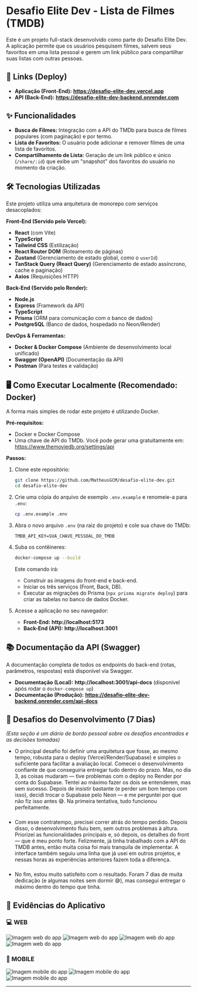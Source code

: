 # Desafio Elite Dev - Lista de Filmes (TMDB)

Este é um projeto full-stack desenvolvido como parte do Desafio Elite Dev. A aplicação permite que os usuários pesquisem filmes, salvem seus favoritos em uma lista pessoal e gerem um link público para compartilhar suas listas com outras pessoas.

## 🚀 Links (Deploy)

- **Aplicação (Front-End):** **https://desafio-elite-dev.vercel.app**
- **API (Back-End):** **https://desafio-elite-dev-backend.onrender.com**

## ✨ Funcionalidades

- **Busca de Filmes:** Integração com a API do TMDb para busca de filmes populares (com paginação) e por termo.
- **Lista de Favoritos:** O usuário pode adicionar e remover filmes de uma lista de favoritos.
- **Compartilhamento de Lista:** Geração de um link público e único (`/share/:id`) que exibe um "snapshot" dos favoritos do usuário no momento da criação.

## 🛠️ Tecnologias Utilizadas

Este projeto utiliza uma arquitetura de monorepo com serviços desacoplados:

**Front-End (Servido pelo Vercel):**

- **React** (com Vite)
- **TypeScript**
- **Tailwind CSS** (Estilização)
- **React Router DOM** (Roteamento de páginas)
- **Zustand** (Gerenciamento de estado global, como o `userId`)
- **TanStack Query (React Query)** (Gerenciamento de estado assíncrono, cache e paginação)
- **Axios** (Requisições HTTP)

**Back-End (Servido pelo Render):**

- **Node.js**
- **Express** (Framework da API)
- **TypeScript**
- **Prisma** (ORM para comunicação com o banco de dados)
- **PostgreSQL** (Banco de dados, hospedado no Neon/Render)

**DevOps & Ferramentas:**

- **Docker & Docker Compose** (Ambiente de desenvolvimento local unificado)
- **Swagger (OpenAPI)** (Documentação da API)
- **Postman** (Para testes e validação)

## 🖥️ Como Executar Localmente (Recomendado: Docker)

A forma mais simples de rodar este projeto é utilizando Docker.

**Pré-requisitos:**

- Docker e Docker Compose
- Uma chave de API do TMDb. Você pode gerar uma gratuitamente em: https://www.themoviedb.org/settings/api

**Passos:**

1.  Clone este repositório:

    ```bash
    git clone https://github.com/MatheusGCM/desafio-elite-dev.git
    cd desafio-elite-dev
    ```

2.  Crie uma cópia do arquivo de exemplo `.env.example` e renomeie-a para `.env`:

    ```bash
    cp .env.example .env
    ```

3.  Abra o novo arquivo `.env` (na raiz do projeto) e cole sua chave do TMDb:

    ```
    TMDB_API_KEY=SUA_CHAVE_PESSOAL_DO_TMDB
    ```

4.  Suba os contêineres:

    ```bash
    docker-compose up --build
    ```

    Este comando irá:

    - Construir as imagens do front-end e back-end.
    - Iniciar os três serviços (Front, Back, DB).
    - Executar as migrações do Prisma (`npx prisma migrate deploy`) para criar as tabelas no banco de dados Docker.

5.  Acesse a aplicação no seu navegador:

    - **Front-End:** **http://localhost:5173**
    - **Back-End (API):** **http://localhost:3001**

## 📚 Documentação da API (Swagger)

A documentação completa de todos os endpoints do back-end (rotas, parâmetros, respostas) está disponível via Swagger.

- **Documentação (Local):** **http://localhost:3001/api-docs** (disponível após rodar o `docker-compose up`)
- **Documentação (Produção):** **https://desafio-elite-dev-backend.onrender.com/api-docs**

## 🧠 Desafios do Desenvolvimento (7 Dias)

_(Esta seção é um diário de bordo pessoal sobre os desafios encontrados e as decisões tomadas)_

- O principal desafio foi definir uma arquitetura que fosse, ao mesmo tempo, robusta para o deploy (Vercel/Render/Supabase) e simples o suficiente para facilitar a avaliação local. Comecei o desenvolvimento confiante de que conseguiria entregar tudo dentro do prazo. Mas, no dia 3, as coisas mudaram — tive problemas com o deploy no Render por conta do Supabase. Tentei ao máximo fazer os dois se entenderem, mas sem sucesso. Depois de insistir bastante (e perder um bom tempo com isso), decidi trocar o Supabase pelo Neon — e me perguntei por que não fiz isso antes 😅. Na primeira tentativa, tudo funcionou perfeitamente.

###

- Com esse contratempo, precisei correr atrás do tempo perdido. Depois disso, o desenvolvimento fluiu bem, sem outros problemas à altura. Priorizei as funcionalidades principais e, só depois, os detalhes do front — que é meu ponto forte. Felizmente, já tinha trabalhado com a API do TMDB antes, então muita coisa foi mais tranquila de implementar. A interface também seguiu uma linha que já usei em outros projetos, e nessas horas as experiências anteriores fazem toda a diferença.

###

- No fim, estou muito satisfeito com o resultado. Foram 7 dias de muita dedicação (e algumas noites sem dormir 😅), mas consegui entregar o máximo dentro do tempo que tinha.

## 📸 Evidências do Aplicativo

### 💻 WEB

![Imagem web do app](./assets/web-home.jpg)
![Imagem web do app](./assets/web-details.jpg)
![Imagem web do app](./assets/web-favoritos.jpg)
![Imagem web do app](./assets/web-compartilhados.jpg)

### 📱 MOBILE

![Imagem mobile do app](./assets/mobile-home.jpg) ![Imagem mobile do app](./assets/mobile-details.jpg) ![Imagem mobile do app](./assets/mobile-compartilhados.jpg)

---
